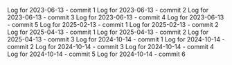 Log for 2023-06-13 - commit 1
Log for 2023-06-13 - commit 2
Log for 2023-06-13 - commit 3
Log for 2023-06-13 - commit 4
Log for 2023-06-13 - commit 5
Log for 2025-02-13 - commit 1
Log for 2025-02-13 - commit 2
Log for 2025-04-13 - commit 1
Log for 2025-04-13 - commit 2
Log for 2025-04-13 - commit 3
Log for 2024-10-14 - commit 1
Log for 2024-10-14 - commit 2
Log for 2024-10-14 - commit 3
Log for 2024-10-14 - commit 4
Log for 2024-10-14 - commit 5
Log for 2024-10-14 - commit 6
